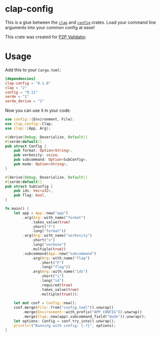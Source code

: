 # clap-config

This is a glue between the [`clap`][1] and [`config`][2] crates.
Load your command line arguments into your common config at ease!

This crate was created for [P2P Validator](https://p2p.org).

# Usage

Add this to your `Cargo.toml`:

```toml
[dependencies]
clap-config = "0.1.0"
clap = "2"
config = "0.11"
serde = "1"
serde_derive = "1"
```

Now you can use it in your code:

```rust
use config::{Environment, File};
use clap_config::Clap;
use clap::{App, Arg};

#[derive(Debug, Deserialize, Default)]
#[serde(default)]
pub struct Config {
    pub format: Option<String>,
    pub verbosity: usize,
    pub subcommand: Option<SubConfig>,
    pub mode: Option<String>,
}

#[derive(Debug, Deserialize, Default)]
#[serde(default)]
pub struct SubConfig {
    pub ids: Vec<u32>,
    pub flag: bool,
}

fn main() {
    let app = App::new("app")
        .arg(Arg::with_name("format")
            .takes_value(true)
            .short("f")
            .long("format"))
        .arg(Arg::with_name("verbosity")
            .short("v")
            .long("verbose")
            .multiple(true))
        .subcommand(App::new("subcommand")
            .arg(Arg::with_name("flag")
                .short("F")
                .long("flag"))
            .arg(Arg::with_name("ids")
                .short("i")
                .long("id")
                .required(true)
                .takes_value(true)
                .multiple(true)));
    
    let mut conf = Config::new();
    conf.merge(File::from("config.toml")).unwrap()
        .merge(Environment::with_prefix("APP_CONFIG")).unwrap()
        .merge(Clap::new(app).subcommand_field("mode")).unwrap();
    let options: Config = conf.try_into().unwrap();
    println!("Running with config: {:?}", options);
}
```


[1]: https://github.com/clap-rs/clap
[2]: https://github.com/mehcode/config-rs
